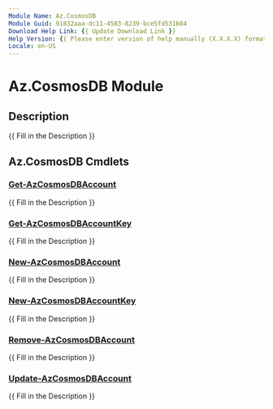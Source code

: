 ```yaml
---
Module Name: Az.CosmosDB
Module Guid: 91832aaa-dc11-4583-8239-bce5fd531604
Download Help Link: {{ Update Download Link }}
Help Version: {{ Please enter version of help manually (X.X.X.X) format }}
Locale: en-US
---
```


# Az.CosmosDB Module
## Description
{{ Fill in the Description }}

## Az.CosmosDB Cmdlets
### [Get-AzCosmosDBAccount](Get-AzCosmosDBAccount.md)
{{ Fill in the Description }}

### [Get-AzCosmosDBAccountKey](Get-AzCosmosDBAccountKey.md)
{{ Fill in the Description }}

### [New-AzCosmosDBAccount](New-AzCosmosDBAccount.md)
{{ Fill in the Description }}

### [New-AzCosmosDBAccountKey](New-AzCosmosDBAccountKey.md)
{{ Fill in the Description }}

### [Remove-AzCosmosDBAccount](Remove-AzCosmosDBAccount.md)
{{ Fill in the Description }}

### [Update-AzCosmosDBAccount](Update-AzCosmosDBAccount.md)
{{ Fill in the Description }}

